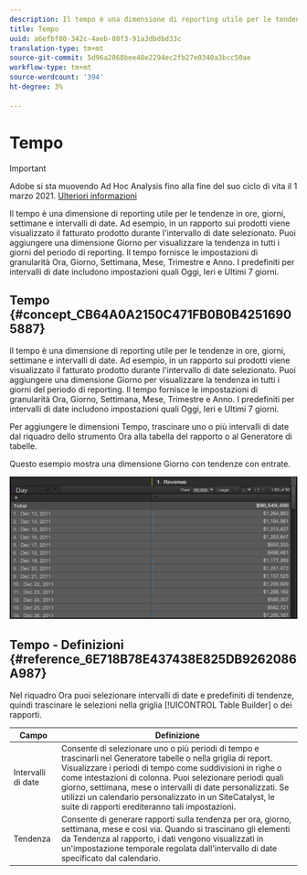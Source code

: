 ```yaml
---
description: Il tempo è una dimensione di reporting utile per le tendenze in ore, giorni, settimane e intervalli di date. Ad esempio, in un rapporto sui prodotti viene visualizzato il fatturato prodotto durante l'intervallo di date selezionato. Puoi aggiungere una dimensione Giorno per visualizzare la tendenza in tutti i giorni del periodo di reporting. Il tempo fornisce le impostazioni di granularità Ora, Giorno, Settimana, Mese, Trimestre e Anno. I predefiniti per intervalli di date includono impostazioni quali Oggi, Ieri e Ultimi 7 giorni.
title: Tempo
uuid: a6efbf80-342c-4aeb-80f3-91a3dbdbd33c
translation-type: tm+mt
source-git-commit: 5d96a2868bee48e2294ec2fb27e0340a3bcc50ae
workflow-type: tm+mt
source-wordcount: '394'
ht-degree: 3%

---
```



# Tempo

>[!IMPORTANT]
>
> Adobe si sta muovendo  Ad Hoc Analysis fino alla fine del suo ciclo di vita il 1 marzo 2021. [Ulteriori informazioni](https://adobe.ly/discoverworkspace)

Il tempo è una dimensione di reporting utile per le tendenze in ore, giorni, settimane e intervalli di date. Ad esempio, in un rapporto sui prodotti viene visualizzato il fatturato prodotto durante l&#39;intervallo di date selezionato. Puoi aggiungere una dimensione Giorno per visualizzare la tendenza in tutti i giorni del periodo di reporting. Il tempo fornisce le impostazioni di granularità Ora, Giorno, Settimana, Mese, Trimestre e Anno. I predefiniti per intervalli di date includono impostazioni quali Oggi, Ieri e Ultimi 7 giorni.

## Tempo {#concept_CB64A0A2150C471FB0B0B42516905887}

Il tempo è una dimensione di reporting utile per le tendenze in ore, giorni, settimane e intervalli di date. Ad esempio, in un rapporto sui prodotti viene visualizzato il fatturato prodotto durante l&#39;intervallo di date selezionato. Puoi aggiungere una dimensione Giorno per visualizzare la tendenza in tutti i giorni del periodo di reporting. Il tempo fornisce le impostazioni di granularità Ora, Giorno, Settimana, Mese, Trimestre e Anno. I predefiniti per intervalli di date includono impostazioni quali Oggi, Ieri e Ultimi 7 giorni.

Per aggiungere le dimensioni Tempo, trascinare uno o più intervalli di date dal riquadro dello strumento Ora alla tabella del rapporto o al Generatore di tabelle.

Questo esempio mostra una dimensione Giorno con tendenze con entrate.

![](assets/day_dimension.png)

## Tempo - Definizioni {#reference_6E718B78E437438E825DB9262086A987}

Nel riquadro Ora puoi selezionare intervalli di date e predefiniti di tendenze, quindi trascinare le selezioni nella griglia [!UICONTROL Table Builder] o dei rapporti.

<!-- 

r_time_panel.xml

 -->

| Campo | Definizione |
|--- |--- |
| Intervalli di date | Consente di selezionare uno o più periodi di tempo e trascinarli nel Generatore tabelle o nella griglia di report. Visualizzare i periodi di tempo come suddivisioni in righe o come intestazioni di colonna. Puoi selezionare periodi quali giorno, settimana, mese o intervalli di date personalizzati. Se utilizzi un calendario personalizzato in un SiteCatalyst, le suite di rapporti erediteranno tali impostazioni. |
| Tendenza | Consente di generare rapporti sulla tendenza per ora, giorno, settimana, mese e così via. Quando si trascinano gli elementi da Tendenza al rapporto, i dati vengono visualizzati in un&#39;impostazione temporale regolata dall&#39;intervallo di date specificato dal calendario. |
